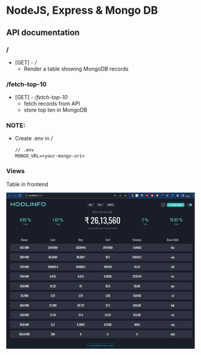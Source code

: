 # NodeJS, Express & Mongo DB

## API documentation

### /
* [GET] - */* 
   - Render a table showing MongoDB records

### /fetch-top-10
* [GET] - */fetch-top-10* 
   - fetch records from API
   - store top ten in MongoDB

### NOTE: 
* Create .env in /
    ```console
    // .env
    MONGO_URL=<your-mongo-uri>
    ```

### Views

Table in frontend
<p align="center">
  <img src="https://github.com/PremKarira/QuadB-NodeJS-API/blob/main/public/images/Table.png?raw=true">
</p>
